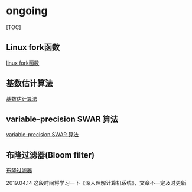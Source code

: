 # ongoing

[TOC]

## Linux fork函数

[linux fork函数](https://github.com/HadesJK/ongoing/blob/master/Linux%20fork/Linux%20fork%E5%87%BD%E6%95%B0.md)

## 基数估计算法

[基数估计算法](https://github.com/HadesJK/ongoing/blob/master/%E5%9F%BA%E6%95%B0%E4%BC%B0%E8%AE%A1/%E5%9F%BA%E6%95%B0%E4%BC%B0%E8%AE%A1%E7%AE%97%E6%B3%95.md)

## variable-precision SWAR 算法

[variable-precision SWAR 算法](https://github.com/HadesJK/ongoing/blob/master/variable-precision%20SWAR/variable-precision%20SWAR%E7%AE%97%E6%B3%95.md)


## 布隆过滤器(Bloom filter)

[布隆过滤器](https://github.com/HadesJK/ongoing/blob/master/Bloom%20filter/%E5%B8%83%E9%9A%86%E8%BF%87%E6%BB%A4%E5%99%A8.md)

2019.04.14 这段时间将学习一下《深入理解计算机系统》，文章不一定及时更新